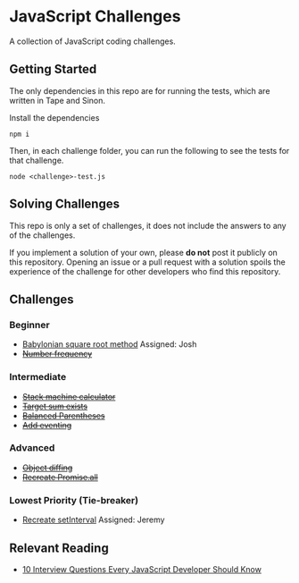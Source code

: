 # JavaScript Challenges

A collection of JavaScript coding challenges.

## Getting Started

The only dependencies in this repo are for running the tests, which are written
in Tape and Sinon.

Install the dependencies

```
npm i
```

Then, in each challenge folder, you can run the following to see the tests for
that challenge.

```
node <challenge>-test.js
```

## Solving Challenges

This repo is only a set of challenges, it does not include the answers to any of
the challenges.

If you implement a solution of your own, please **do not** post it publicly on
this repository. Opening an issue or a pull request with a solution spoils the
experience of the challenge for other developers who find this repository.

## Challenges

### Beginner

* [Babylonian square root method](/babylonian-method/) Assigned: Josh
* ~~[Number frequency](/number-frequency/)~~

### Intermediate

* ~~[Stack machine calculator](/stack-machine-calculator/)~~
* ~~[Target sum exists](/target-sum-exists/)~~
* ~~[Balanced Parentheses](/balanced-parens/)~~
* ~~[Add eventing](/add-eventing/)~~

### Advanced

* ~~[Object diffing](/object-diff/)~~
* ~~[Recreate Promise.all](/promise-dot-all/)~~

### Lowest Priority (Tie-breaker)

* [Recreate setInterval](/setinterval/) Assigned: Jeremy

## Relevant Reading

* [10 Interview Questions Every JavaScript Developer Should Know][js interview questions article]

[js interview questions article]: https://medium.com/javascript-scene/10-interview-questions-every-javascript-developer-should-know-6fa6bdf5ad95
